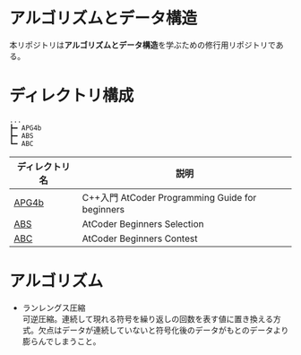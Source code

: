 # アルゴリズムとデータ構造

本リポジトリは**アルゴリズムとデータ構造**を学ぶための修行用リポジトリである。

# ディレクトリ構成

```
...
┣━ APG4b
┣━ ABS
┗━ ABC
```

| ディレクトリ名                   | 説明                                            |
| ------------------------- | --------------------------------------------- |
| [APG4b](./APG4b/APG4b.md) | C++入門 AtCoder Programming Guide for beginners |
| [ABS](./ABS/ABS.md)       | AtCoder Beginners Selection                   |
| [ABC](./ABC/ABC.md)       | AtCoder Beginners Contest                     |

# アルゴリズム
- ランレングス圧縮  
  可逆圧縮。連続して現れる符号を繰り返しの回数を表す値に置き換える方式。欠点はデータが連続していないと符号化後のデータがもとのデータより膨らんでしまうこと。
